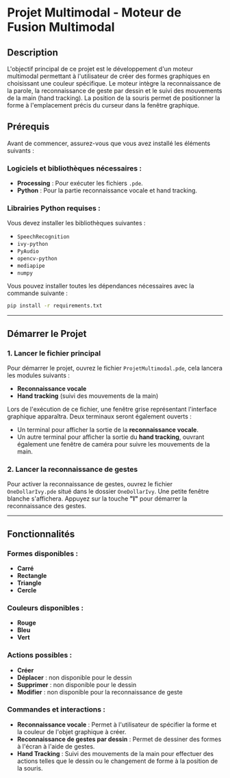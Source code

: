 # Projet Multimodal - Moteur de Fusion Multimodal

## Description
L'objectif principal de ce projet est le développement d'un moteur multimodal permettant à l'utilisateur de créer des formes graphiques en choisissant une couleur spécifique. Le moteur intègre la reconnaissance de la parole, la reconnaissance de geste par dessin et le suivi des mouvements de la main (hand tracking). La position de la souris permet de positionner la forme à l'emplacement précis du curseur dans la fenêtre graphique.

## Prérequis

Avant de commencer, assurez-vous que vous avez installé les éléments suivants :

### Logiciels et bibliothèques nécessaires :
- **Processing** : Pour exécuter les fichiers `.pde`.
- **Python** : Pour la partie reconnaissance vocale et hand tracking.

### Librairies Python requises :
Vous devez installer les bibliothèques suivantes :
- `SpeechRecognition`
- `ivy-python`
- `PyAudio`
- `opencv-python`
- `mediapipe`
- `numpy`

Vous pouvez installer toutes les dépendances nécessaires avec la commande suivante :

```bash
pip install -r requirements.txt
```
---

## Démarrer le Projet

### 1. Lancer le fichier principal
Pour démarrer le projet, ouvrez le fichier `ProjetMultimodal.pde`, cela lancera les modules suivants :
- **Reconnaissance vocale**
- **Hand tracking** (suivi des mouvements de la main)

Lors de l'exécution de ce fichier, une fenêtre grise représentant l'interface graphique apparaîtra. Deux terminaux seront également ouverts :
- Un terminal pour afficher la sortie de la **reconnaissance vocale**.
- Un autre terminal pour afficher la sortie du **hand tracking**, ouvrant également une fenêtre de caméra pour suivre les mouvements de la main.

### 2. Lancer la reconnaissance de gestes
Pour activer la reconnaissance de gestes, ouvrez le fichier `OneDollarIvy.pde` situé dans le dossier `OneDollarIvy`. Une petite fenêtre blanche s'affichera. Appuyez sur la touche **"I"** pour démarrer la reconnaissance des gestes.

---

## Fonctionnalités

### Formes disponibles :
- **Carré**
- **Rectangle**
- **Triangle**
- **Cercle**

### Couleurs disponibles :
- **Rouge**
- **Bleu**
- **Vert**

### Actions possibles :
- **Créer**
- **Déplacer** : non disponible pour le dessin
- **Supprimer** : non disponible pour le dessin
- **Modifier** : non disponible pour la reconnaissance de geste

### Commandes et interactions :
- **Reconnaissance vocale** : Permet à l'utilisateur de spécifier la forme et la couleur de l'objet graphique à créer.
- **Reconnaissance de gestes par dessin** : Permet de dessiner des formes à l'écran à l'aide de gestes.
- **Hand Tracking** : Suivi des mouvements de la main pour effectuer des actions telles que le dessin ou le changement de forme à la position de la souris.
